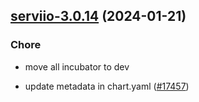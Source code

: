 

## [serviio-3.0.14](https://github.com/truecharts/charts/compare/serviio-3.0.13...serviio-3.0.14) (2024-01-21)

### Chore



- move all incubator to dev

- update metadata in chart.yaml ([#17457](https://github.com/truecharts/charts/issues/17457))